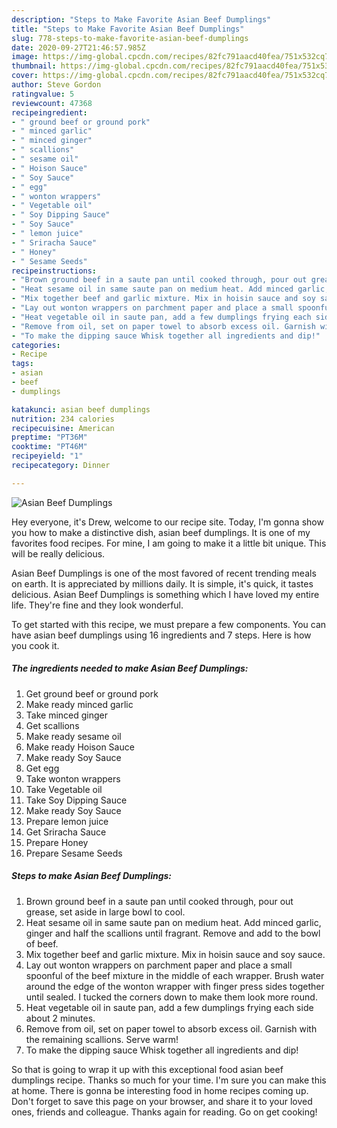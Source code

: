 ```yaml
---
description: "Steps to Make Favorite Asian Beef Dumplings"
title: "Steps to Make Favorite Asian Beef Dumplings"
slug: 778-steps-to-make-favorite-asian-beef-dumplings
date: 2020-09-27T21:46:57.985Z
image: https://img-global.cpcdn.com/recipes/82fc791aacd40fea/751x532cq70/asian-beef-dumplings-recipe-main-photo.jpg
thumbnail: https://img-global.cpcdn.com/recipes/82fc791aacd40fea/751x532cq70/asian-beef-dumplings-recipe-main-photo.jpg
cover: https://img-global.cpcdn.com/recipes/82fc791aacd40fea/751x532cq70/asian-beef-dumplings-recipe-main-photo.jpg
author: Steve Gordon
ratingvalue: 5
reviewcount: 47368
recipeingredient:
- " ground beef or ground pork"
- " minced garlic"
- " minced ginger"
- " scallions"
- " sesame oil"
- " Hoison Sauce"
- " Soy Sauce"
- " egg"
- " wonton wrappers"
- " Vegetable oil"
- " Soy Dipping Sauce"
- " Soy Sauce"
- " lemon juice"
- " Sriracha Sauce"
- " Honey"
- " Sesame Seeds"
recipeinstructions:
- "Brown ground beef in a saute pan until cooked through, pour out grease, set aside in large bowl to cool."
- "Heat sesame oil in same saute pan on medium heat. Add minced garlic, ginger and half the scallions until fragrant. Remove and add to the bowl of beef."
- "Mix together beef and garlic mixture. Mix in hoisin sauce and soy sauce."
- "Lay out wonton wrappers on parchment paper and place a small spoonful of the beef mixture in the middle of each wrapper. Brush water around the edge of the wonton wrapper with finger press sides together until sealed. I tucked the corners down to make them look more round."
- "Heat vegetable oil in saute pan, add a few dumplings frying each side about 2 minutes."
- "Remove from oil, set on paper towel to absorb excess oil. Garnish with the remaining scallions. Serve warm!"
- "To make the dipping sauce Whisk together all ingredients and dip!"
categories:
- Recipe
tags:
- asian
- beef
- dumplings

katakunci: asian beef dumplings 
nutrition: 234 calories
recipecuisine: American
preptime: "PT36M"
cooktime: "PT46M"
recipeyield: "1"
recipecategory: Dinner

---
```



![Asian Beef Dumplings](https://img-global.cpcdn.com/recipes/82fc791aacd40fea/751x532cq70/asian-beef-dumplings-recipe-main-photo.jpg)

Hey everyone, it's Drew, welcome to our recipe site. Today, I'm gonna show you how to make a distinctive dish, asian beef dumplings. It is one of my favorites food recipes. For mine, I am going to make it a little bit unique. This will be really delicious.



Asian Beef Dumplings is one of the most favored of recent trending meals on earth. It is appreciated by millions daily. It is simple, it's quick, it tastes delicious. Asian Beef Dumplings is something which I have loved my entire life. They're fine and they look wonderful.


To get started with this recipe, we must prepare a few components. You can have asian beef dumplings using 16 ingredients and 7 steps. Here is how you cook it.

<!--inarticleads1-->

##### The ingredients needed to make Asian Beef Dumplings:

1. Get  ground beef or ground pork
1. Make ready  minced garlic
1. Take  minced ginger
1. Get  scallions
1. Make ready  sesame oil
1. Make ready  Hoison Sauce
1. Make ready  Soy Sauce
1. Get  egg
1. Take  wonton wrappers
1. Take  Vegetable oil
1. Take  Soy Dipping Sauce
1. Make ready  Soy Sauce
1. Prepare  lemon juice
1. Get  Sriracha Sauce
1. Prepare  Honey
1. Prepare  Sesame Seeds




<!--inarticleads2-->

##### Steps to make Asian Beef Dumplings:

1. Brown ground beef in a saute pan until cooked through, pour out grease, set aside in large bowl to cool.
1. Heat sesame oil in same saute pan on medium heat. Add minced garlic, ginger and half the scallions until fragrant. Remove and add to the bowl of beef.
1. Mix together beef and garlic mixture. Mix in hoisin sauce and soy sauce.
1. Lay out wonton wrappers on parchment paper and place a small spoonful of the beef mixture in the middle of each wrapper. Brush water around the edge of the wonton wrapper with finger press sides together until sealed. I tucked the corners down to make them look more round.
1. Heat vegetable oil in saute pan, add a few dumplings frying each side about 2 minutes.
1. Remove from oil, set on paper towel to absorb excess oil. Garnish with the remaining scallions. Serve warm!
1. To make the dipping sauce Whisk together all ingredients and dip!




So that is going to wrap it up with this exceptional food asian beef dumplings recipe. Thanks so much for your time. I'm sure you can make this at home. There is gonna be interesting food in home recipes coming up. Don't forget to save this page on your browser, and share it to your loved ones, friends and colleague. Thanks again for reading. Go on get cooking!
